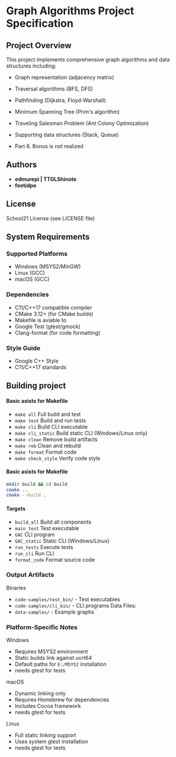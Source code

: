 
# Graph Algorithms Project Specification

## Project Overview
This project implements comprehensive graph algorithms and data structures including:
- Graph representation (adjacency matrix)
- Traversal algorithms (BFS, DFS)
- Pathfinding (Dijkstra, Floyd-Warshall)
- Minimum Spanning Tree (Prim's algorithm)
- Traveling Salesman Problem (Ant Colony Optimization)
- Supporting data structures (Stack, Queue)

- Part 6. Bonus is not realized

## Authors
- **edmurepi | TTGLShinote**
- **foetidpo**

## License
School21 License (see LICENSE file)

## System Requirements

### Supported Platforms
- Windows (MSYS2/MinGW)
- Linux (GCC)
- macOS (GCC)

### Dependencies
- C11/C++17 compatible compiler
- CMake 3.12+ (for CMake builds)
- Makefile is aviable to
- Google Test (gtest/gmock)
- Clang-format (for code formatting)

### Style Guide
- Google C++ Style
- C11/C++17 standards

## Building project

#### Basic asists for Makefile
- `make all` Full build and test
- `make test`	Build and run tests
- `make cli`	Build CLI executable
- `make cli_static`	Build static CLI (Windows/Linux only)
- `make clean`	Remove build artifacts
- `make reb`	Clean and rebuild
- `make format`	Format code
- `make check_style` Verify code style

#### Basic asists for Makefile
```bash
mkdir build && cd build
cmake ..
cmake --build .
```
#### Targets
- `build_all`	Build all components
- `main_test`	Test executable
- `GAC`	CLI program
- `GAC_static`	Static CLI (Windows/Linux)
- `run_tests`	Execute tests
- `run_cli`	Run CLI
- `format_code`	Format source code

### Output Artifacts
Binaries
- `code-samples/test_bin/` - Test executables
- `code-samples/cli_bin/` - CLI programs
Data Files:
- `data-samples/` - Example graphs


### Platform-Specific Notes
Windows

- Requires MSYS2 environment
- Static builds link against ucrt64
- Default paths for `E:/MSYS2` installation
- needs gtest for tests

macOS

- Dynamic linking only
- Requires Homebrew for dependencies
- Includes Cocoa framework
- needs gtest for tests


Linux

- Full static linking support
- Uses system gtest installation
- needs gtest for tests

